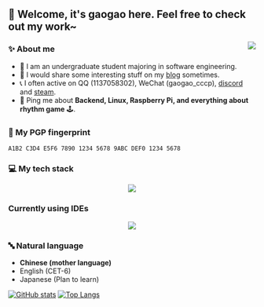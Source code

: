 ## 🍵 Welcome, it's gaogao here. Feel free to check out my work~

<a href="https://discord.com/users/439766898184552448">
  <img align="right" src="https://lanyard.cnrad.dev/api/439766898184552448" />
</a>

### ✨ About me

- 📖 I am an undergraduate student majoring in software engineering.
- 📝 I would share some interesting stuff on my [blog](https://blog.gaogaoqwq.com) sometimes.
- 📞 I often active on QQ (1137058302), WeChat (gaogao_cccp), [discord](https://discordapp.com/users/439766898184552448) and [steam](https://steamcommunity.com/id/gaogao_qwq).
- 💬 Ping me about **Backend, Linux, Raspberry Pi, and everything about rhythm game** 🕹️.

### 🔐 My PGP fingerprint
`A1B2 C3D4 E5F6 7890 1234 5678 9ABC DEF0 1234 5678`

### 💻 My tech stack

<p align="center">
  <a href="https://skillicons.dev">
    <img src="https://skillicons.dev/icons?i=linux,raspberrypi,bash,git,c,cpp,qt,cmake,cs,unity,py,rust,go,dart,flutter,java,spring,maven,gradle,androidstudio,html,css,js,ts,vite,vue,mysql,markdown" />
  </a>
</p>

### Currently using IDEs

<p align="center">
  <a href="https://skillicons.dev">
    <img src="https://skillicons.dev/icons?i=vim,neovim,vscode,idea" />
  </a>
</p>

### 🔤 Natural language
- **Chinese (mother language)**
- English	(CET-6)
- Japanese (Plan to learn)

<a href="#">![GitHub stats](https://github-readme-stats.vercel.app/api?username=gaogao-qwq&theme=tokyonight&count_private=true&hide_border=true&line_height=20)</a>
<a href="#">![Top Langs](https://github-readme-stats.vercel.app/api/top-langs/?username=gaogao-qwq&layout=compact&theme=tokyonight&count_private=true&hide_border=true&hide=html)</a>
